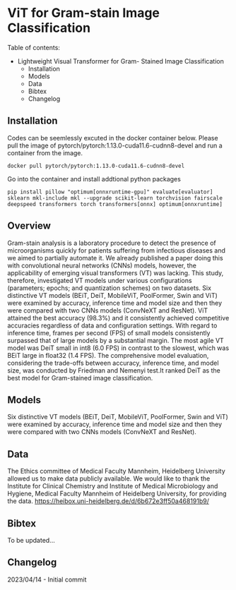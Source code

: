 # ViT for Gram-stain Image Classification

Table of contents:
- Lightweight Visual Transformer for  Gram- Stained Image Classification
	- Installation
	- Models
	- Data
	- Bibtex
	- Changelog

## Installation
Codes can be seemlessly excuted in the docker container below.
Please pull the image of pytorch/pytorch:1.13.0-cuda11.6-cudnn8-devel and run a container from the image.
```
docker pull pytorch/pytorch:1.13.0-cuda11.6-cudnn8-devel 
```

Go into the container and install addtional python packages
```
pip install pillow "optimum[onnxruntime-gpu]" evaluate[evaluator] sklearn mkl-include mkl --upgrade scikit-learn torchvision fairscale deepspeed transformers torch transformers[onnx] optimum[onnxruntime]
```

## Overview
Gram-stain analysis is a laboratory procedure to detect the presence of microorganisms quickly for patients suffering from infectious diseases and we aimed to partially automate it. We already published a paper doing this with convolutional neural networks (CNNs) models, however, the applicability of emerging visual transformers (VT) was lacking. This study, therefore, investigated VT models under various configurations (parameters; epochs; and quantization schemes) on two datasets. Six distinctive VT models (BEiT, DeiT, MobileViT, PoolFormer, Swin and ViT) were examined by accuracy, inference time and model size and then they were compared with two CNNs models (ConvNeXT and ResNet). ViT attained the best accuracy (98.3%) and it consistently achieved competitive accuracies regardless of data and configuration settings. With regard to inference time, frames per second (FPS) of small models consistently surpassed that of large models by a substantial margin. The most agile VT model was DeiT small in int8 (6.0 FPS) in contrast to the slowest, which was BEiT large in float32 (1.4 FPS). The comprehensive model evaluation, considering the trade-offs between accuracy, inference time, and model size, was conducted by Friedman and Nemenyi test.It ranked DeiT as the  best model for Gram-stained image classification. 

## Models
Six distinctive VT models (BEiT, DeiT, MobileViT, PoolFormer, Swin and ViT) were examined by accuracy, inference time and model size and then they were compared with two CNNs models (ConvNeXT and ResNet).

## Data
The Ethics committee of Medical Faculty Mannheim, Heidelberg University allowed us to make data publicly available. We would like to thank the Institute for Clinical Chemistry and Institute of Medical Microbiology and Hygiene, Medical Faculty Mannheim of Heidelberg University, for providing the data. https://heibox.uni-heidelberg.de/d/6b672e3ff50a468191b9/

## Bibtex
To be updated...

## Changelog
2023/04/14 - Initial commit
